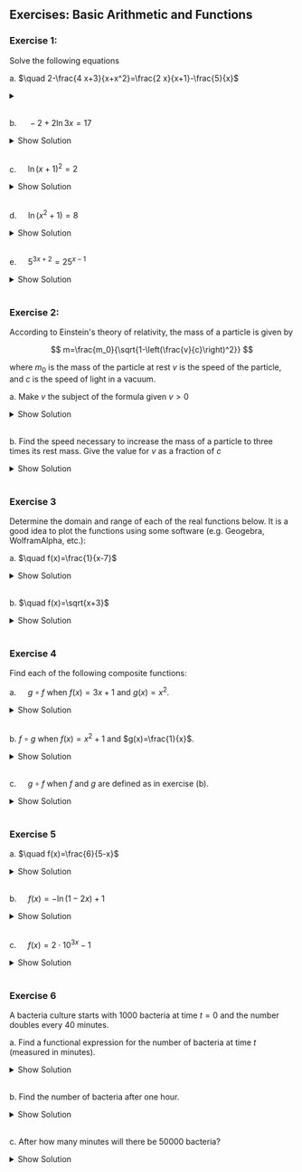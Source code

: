## Exercises: Basic Arithmetic and Functions

### Exercise 1:

Solve the following equations

a. $\quad 2-\frac{4 x+3}{x+x^2}=\frac{2 x}{x+1}-\frac{5}{x}$

<details>

<br>
<summary> </summary>

$x=-\frac{2}{3}$

</details>

<br>

b. $\quad -2+2 \ln 3 x=17$

<details>

<br>
  <summary>Show Solution</summary>

$x=\frac{e^{\frac{19}{2}}}{3}$

</details>

<br>

c. $\quad \ln (x+1)^2=2$

<details> <br>
  <summary>Show Solution</summary>

$x= \pm e-1$

</details>

<br>

d. $\quad \ln \left(x^2+1\right)=8$

<details> <br>
  <summary>Show Solution</summary>

$x= \pm \sqrt{-1+e^8}$

</details>

<br>

e. $\quad 5^{3 x+2}=25^{x-1}$

<details> <br>
  <summary>Show Solution</summary>

$x=-4$

</details>

<br>

### Exercise 2:

According to Einstein's theory of relativity, the mass of a particle is given by

$$
m=\frac{m_0}{\sqrt{1-\left(\frac{v}{c}\right)^2}}
$$

where
$m_0$ is the mass of the particle at rest
$v$ is the speed of the particle, and
$c$ is the speed of light in a vacuum.

a. Make $v$ the subject of the formula given $v>0$

<details> <br>
  <summary>Show Solution</summary>

$v=c \cdot \sqrt{1-\left(\frac{m_0}{m}\right)^2}$

</details>

<br>

b. Find the speed necessary to increase the mass of a particle to three times its rest mass. Give the value for $v$ as a fraction of $c$

<details> <br>
  <summary>Show Solution</summary>

$v=0.943 c$

</details>

<br>

### Exercise 3
Determine the domain and range of each of the real functions below. It is a good idea to plot the functions using some software (e.g. Geogebra, WolframAlpha, etc.):

a. $\quad f(x)=\frac{1}{x-7}$

<details> <br>
  <summary>Show Solution</summary>

Domain: $\mathbb{R} \backslash\{7\}$;
Range: $\mathbb{R} \backslash\{0\}$

</details>

<br>

b. $\quad f(x)=\sqrt{x+3}$

<details> <br>
  <summary>Show Solution</summary>

Domain: $\mathbb{R}_ {\geq-3}$;
Range: $\mathbb{R}_ {\geq 0}$

</details>

<br>

### Exercise 4
Find each of the following composite functions:

a. $\quad g \circ f$ when $f(x)=3 x+1$ and $g(x)=x^2$.

<details> <br>
  <summary>Show Solution</summary>

$(g \circ f)(x)=9 x^2+1+6 x$

</details>

<br>

b. $f \circ g$ when $f(x)=x^2+1$ and $g(x)=\frac{1}{x}$.

<details> <br>
  <summary>Show Solution</summary>

$(f \circ g)(x)=\frac{1}{x^2}+1$

</details>

<br>


c. $\quad g \circ f$ when $f$ and $g$ are defined as in exercise (b).

<details> <br>
  <summary>Show Solution</summary>

$(g \circ f)(x)=\frac{1}{x^2+1}$

</details>

<br>

### Exercise 5

a. $\quad f(x)=\frac{6}{5-x}$

<details> <br>
  <summary>Show Solution</summary>

$f^{-1}(x)=5-\frac{6}{x}$

</details>

<br>

b. $\quad f(x)=-\ln (1-2 x)+1$

<details> <br>
  <summary>Show Solution</summary>

$f^{-1}(x)=\left(1-e^{1-x}\right) / 2$


</details>

<br>

c. $\quad f(x)=2 \cdot 10^{3 x}-1$

<details> <br>
  <summary>Show Solution</summary>

$f^{-1}(x)=\frac{\log \left(\frac{x+1}{2}\right)}{3}$

</details>

<br>

### Exercise 6

A bacteria culture starts with 1000 bacteria at time $t=0$ and the number doubles every 40 minutes.

a. Find a functional expression for the number of bacteria at time $t$ (measured in minutes).

<details> <br>
  <summary>Show Solution</summary>

$f(t)=1000 \cdot 2^{t / 40}$

</details>

<br>

b. Find the number of bacteria after one hour.

<details> <br>
  <summary>Show Solution</summary>

$f(60) \approx 2828$

</details>

<br>

c. After how many minutes will there be 50000 bacteria?

<details> <br>
  <summary>Show Solution</summary>

225.75 minutes

</details>

<br>